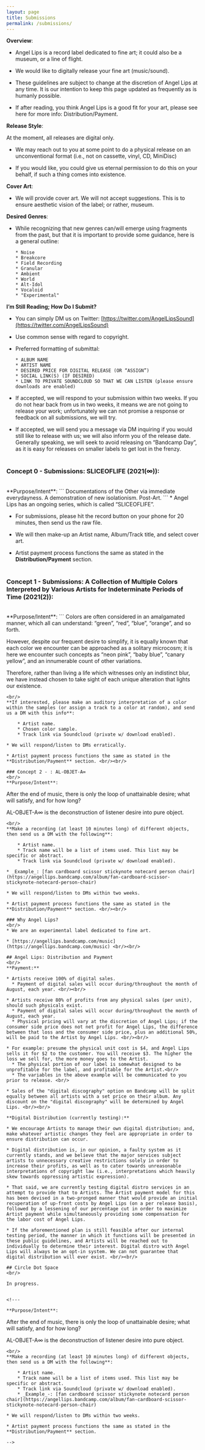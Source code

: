 ```yaml
---
layout: page
title: Submissions
permalink: /submissions/
---
```


**Overview**:

* Angel Lips is a record label dedicated to fine art; it could also be a museum, or a line of flight.

* We would like to digitally release your fine art (music/sound).

* These guidelines are subject to change at the discretion of Angel Lips at any time. It is our intention to keep this page updated as frequently as is humanly possible.

* If after reading, you think Angel Lips is a good fit for your art, please see here for more info: Distribution/Payment.

**Release Style**:

At the moment, all releases are digital only.

* We may reach out to you at some point to do a physical release on an unconventional format (i.e., not on cassette, vinyl, CD, MiniDisc)

* If you would like, you could give us eternal permission to do this on your behalf, if such a thing comes into existence.

**Cover Art**:

* We will provide cover art. We will not accept suggestions. This is to ensure aesthetic vision of the label; or rather, museum.

**Desired Genres**:

* While recognizing that new genres can/will emerge using fragments from the past, but that it is important to provide some guidance, here is a general outline:

      * Noise
      * Breakcore
      * Field Recording
      * Granular
      * Ambient
      * World
      * Alt-Idol
      * Vocaloid
      * "Experimental"    

**I’m Still Reading; How Do I Submit?**

* You can simply DM us on Twitter: [https://twitter.com/AngelLipsSound](https://twitter.com/AngelLipsSound)

* Use common sense with regard to copyright.

* Preferred formatting of submittal:

      * ALBUM NAME
      * ARTIST NAME
      * DESIRED PRICE FOR DIGITAL RELEASE (OR “ASSIGN”)
      * SOCIAL LINK(S) (IF DESIRED)
      * LINK TO PRIVATE SOUNDCLOUD SO THAT WE CAN LISTEN (please ensure downloads are enabled)

* If accepted, we will respond to your submission within two weeks. If you do not hear back from us in two weeks, it means we are not going to release your work; unfortunately we can not promise a response or feedback on all submissions, we will try.

* If accepted, we will send you a message via DM inquiring if you would still like to release with us; we will also inform you of the release date. Generally speaking, we will seek to avoid releasing on “Bandcamp Day”, as it is easy for releases on smaller labels to get lost in the frenzy. <br/><br/>

### Concept 0 - Submissions: SLICEOFLIFE (2021(∞)):
<br/>
**Purpose/Intent**:
```
Documentations of the Other via immediate everydayness. A demonstration of new isolationism. Post-Art.
```
* Angel Lips has an ongoing series, which is called “SLICEOFLIFE”.

* For submissions, please hit the record button on your phone for 20 minutes, then send us the raw file.

* We will then make-up an Artist name, Album/Track title, and select cover art.

* Artist payment process functions the same as stated in the **Distribution/Payment** section. <br/><br/>

### Concept 1 - Submissions: A Collection of Multiple Colors Interpreted by Various Artists for Indeterminate Periods of Time (2021(2)):
<br/>
**Purpose/Intent**:
```
Colors are often considered in an amalgamated manner, which all can understand: “green”, “red”, “blue”, “orange”, and so forth.

However, despite our frequent desire to simplify, it is equally known that each color we encounter can be approached as a
solitary microcosm; it is here we encounter such concepts as “neon pink”, “baby blue”, “canary yellow”, and an innumerable count
of other variations.

Therefore, rather than living a life which witnesses only an indistinct blur, we have instead chosen to take
sight of each unique alteration that lights our existence.
```
<br/>
**If interested, please make an auditory interpretation of a color within the samples (or assign a track to a color at random), and send us a DM with this info**:

    * Artist name.
    * Chosen color sample.
    * Track link via Soundcloud (private w/ download enabled).

* We will respond/listen to DMs erratically.

* Artist payment process functions the same as stated in the **Distribution/Payment** section. <br/><br/>

### Concept 2 - : AL-OBJET-A∞
<br/>
**Purpose/Intent**:
```
After the end of music, there is only the loop of unattainable desire; what will satisfy, and for how long?

AL-OBJET-A∞ is the deconstruction of listener desire into pure object.
```
<br/>
**Make a recording (at least 10 minutes long) of different objects, then send us a DM with the following**:

    * Artist name.
    * Track name will be a list of items used. This list may be specific or abstract.
    * Track link via Soundcloud (private w/ download enabled).

* _Example_: [fan cardboard scissor stickynote notecard person chair](https://angellips.bandcamp.com/album/fan-cardboard-scissor-stickynote-notecard-person-chair)

* We will respond/listen to DMs within two weeks.

* Artist payment process functions the same as stated in the **Distribution/Payment** section. <br/><br/>

### Why Angel Lips?
<br/>
* We are an experimental label dedicated to fine art.

* [https://angellips.bandcamp.com/music](https://angellips.bandcamp.com/music) <br/><br/>

## Angel Lips: Distribution and Payment
<br/>
**Payment:**

* Artists receive 100% of digital sales.
  * Payment of digital sales will occur during/throughout the month of August, each year. <br/><br/>

* Artists receive 80% of profits from any physical sales (per unit), should such physicals exist.
  * Payment of digital sales will occur during/throughout the month of August, each year.
  * Physical pricing will vary at the discretion of Angel Lips; if the consumer side price does not net profit for Angel Lips, the difference between that loss and the consumer side price, plus an additional 50%, will be paid to the Artist by Angel Lips. <br/><br/>

* For example: presume the physical unit cost is $4, and Angel Lips sells it for $2 to the customer. You will receive $3. The higher the loss we sell for, the more money goes to the Artist.
  * The physical portion of our label is somewhat designed to be unprofitable for the label, and profitable for the Artist.<br/>
  * The variables in the above example will be communicated to you prior to release. <br/>

* Sales of the "digital discography" option on Bandcamp will be split equally between all artists with a set price on their album. Any discount on the "digital discography" will be determined by Angel Lips. <br/><br/>

**Digital Distribution (currently testing):**

* We encourage Artists to manage their own digital distribution; and, make whatever artistic changes they feel are appropriate in order to ensure distribution can occur.

* Digital distribution is, in our opinion, a faulty system as it currently stands, and we believe that the major services subject artists to unnecessary creative restrictions solely in order to increase their profits, as well as to cater towards unreasonable interpretations of copyright law (i.e., interpretations which heavily skew towards oppressing artistic expression).

* That said, we are currently testing digital distro services in an attempt to provide that to Artists. The Artist payment model for this has been devised in a two-pronged manner that would provide an initial recuperation of up-front costs by Angel Lips (on a per release basis), followed by a lessening of our percentage cut in order to maximize Artist payment while simultaneously providing some compensation for the labor cost of Angel Lips.

* If the aforementioned plan is still feasible after our internal testing period, the manner in which it functions will be presented in these public guidelines, and Artists will be reached out to individually to determine their interest. Digital distro with Angel Lips will always be an opt-in system. We can not guarantee that digital distribution will ever exist. <br/><br/>

## Circle Dot Space
<br/>

In progress.


<!---

**Purpose/Intent**:
```
After the end of music, there is only the loop of unattainable desire; what will satisfy, and for how long?

AL-OBJET-A∞ is the deconstruction of listener desire into pure object.
```
<br/>
**Make a recording (at least 10 minutes long) of different objects, then send us a DM with the following**:

    * Artist name.
    * Track name will be a list of items used. This list may be specific or abstract.
    * Track link via Soundcloud (private w/ download enabled).
    * _Example_-: [fan cardboard scissor stickynote notecard person chair](https://angellips.bandcamp.com/album/fan-cardboard-scissor-stickynote-notecard-person-chair)

* We will respond/listen to DMs within two weeks.

* Artist payment process functions the same as stated in the **Distribution/Payment** section.

-->
